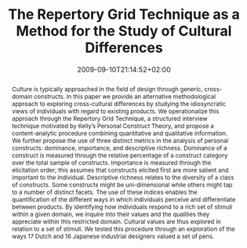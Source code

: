 ---
slug: the-repertory-grid-technique-as-a-method-for-the-study-of-cultural-differences
title: "The Repertory Grid Technique as a Method for the Study of Cultural Differences"
layout: publi
searchFilter: Publication
searchWeight: 8
publitype: article
subsection: paper
institution:
    heig: 1
    logo: Chiba
    short: 'Chiba U.'
    name: "Chiba University"
    web: "https://www.chiba-u.ac.jp/"
date: 2009-09-10T21:14:52+02:00
shortJournal: "International Journal of Design 3(3)"
citation:
    authors:
        1: ["Tomico", "Oscar", "O."]
        2: ["Karapanos", "E.", "E."]
        3: ["Levy", "Pierre", "P."]
        4: ["Mizutani", "Nanami", "N."]
        5: ["Yamanaka", "Toshimasa", "T."]
    year: 2009
    title: "The Repertory Grid Technique as a Method for the Study of Cultural Differences"
    journal: "International Journal of Design"
    number: 3
    volume: 3
    firstpage: "55"
    lastpage: "63"
reference: "Tomico, O., Karapanos, E., Lévy, P., Mizutani, N., & Yamanaka, T. (2009). The Repertory Grid Technique as a Method for the Study of Cultural Differences. International Journal of Design. 3(3), 55-63."
abstract: "Culture is typically approached in the field of design through generic, cross-domain constructs. In this paper we provide an alternative methodological approach to exploring cross-cultural differences by studying the idiosyncratic views of individuals with regard to existing products. We operationalize this approach through the Repertory Grid Technique, a structured interview technique motivated by Kelly’s Personal Construct Theory, and propose a content-analytic procedure combining quantitative and qualitative information. We further propose the use of three distinct metrics in the analysis of personal constructs: dominance, importance, and descriptive richness. Dominance of a construct is measured through the relative percentage of a construct category over the total sample of constructs. Importance is measured through the elicitation order; this assumes that constructs elicited first are more salient and important to the individual. Descriptive richness relates to the diversity of a class of constructs. Some constructs might be uni-dimensional while others might tap to a number of distinct facets. The use of these indices enables the quantification of the different ways in which individuals perceive and differentiate between products. By identifying how individuals respond to a rich set of stimuli within a given domain, we inquire into their values and the qualities they appreciate within this restricted domain. Cultural values are thus explored in relation to a set of stimuli. We tested this procedure through an exploration of the ways 17 Dutch and 16 Japanese industrial designers valued a set of pens."
link:
    1: ["paper", "paper", "https://1drv.ms/b/s!AnQx_v88q65Qv4RizVmbn5Br6R718Q?e=mfYAIe"]
    3: ["journal", "journal", "http://www.ijdesign.org/index.php/IJDesign/article/view/358"]
---